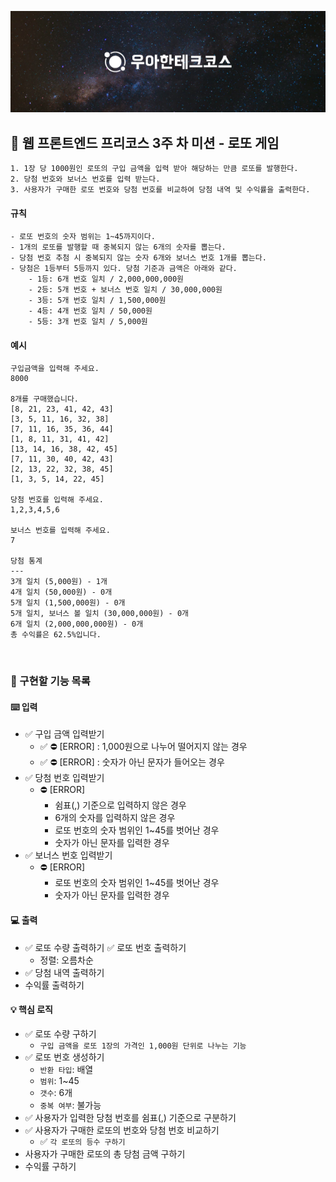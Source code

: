 ![우아한테크코스]("../../../header.jpg)

## 🔖 웹 프론트엔드 프리코스 3주 차 미션 - 로또 게임

    1. 1장 당 1000원인 로또의 구입 금액을 입력 받아 해당하는 만큼 로또를 발행한다.
    2. 당첨 번호와 보너스 번호를 입력 받는다.
    3. 사용자가 구매한 로또 번호와 당첨 번호를 비교하여 당첨 내역 및 수익률을 출력한다.

#### 규칙

```
- 로또 번호의 숫자 범위는 1~45까지이다.
- 1개의 로또를 발행할 때 중복되지 않는 6개의 숫자를 뽑는다.
- 당첨 번호 추첨 시 중복되지 않는 숫자 6개와 보너스 번호 1개를 뽑는다.
- 당첨은 1등부터 5등까지 있다. 당첨 기준과 금액은 아래와 같다.
    - 1등: 6개 번호 일치 / 2,000,000,000원
    - 2등: 5개 번호 + 보너스 번호 일치 / 30,000,000원
    - 3등: 5개 번호 일치 / 1,500,000원
    - 4등: 4개 번호 일치 / 50,000원
    - 5등: 3개 번호 일치 / 5,000원
```

#### 예시

```
구입금액을 입력해 주세요.
8000

8개를 구매했습니다.
[8, 21, 23, 41, 42, 43]
[3, 5, 11, 16, 32, 38]
[7, 11, 16, 35, 36, 44]
[1, 8, 11, 31, 41, 42]
[13, 14, 16, 38, 42, 45]
[7, 11, 30, 40, 42, 43]
[2, 13, 22, 32, 38, 45]
[1, 3, 5, 14, 22, 45]

당첨 번호를 입력해 주세요.
1,2,3,4,5,6

보너스 번호를 입력해 주세요.
7

당첨 통계
---
3개 일치 (5,000원) - 1개
4개 일치 (50,000원) - 0개
5개 일치 (1,500,000원) - 0개
5개 일치, 보너스 볼 일치 (30,000,000원) - 0개
6개 일치 (2,000,000,000원) - 0개
총 수익률은 62.5%입니다.
```

<br/>

### 🔨 구현할 기능 목록

#### ⌨️ 입력

- ✅ 구입 금액 입력받기
  - ✅ ⛔ [ERROR] : 1,000원으로 나누어 떨어지지 않는 경우
  - ✅ ⛔ [ERROR] : 숫자가 아닌 문자가 들어오는 경우
- ✅ 당첨 번호 입력받기
  - ⛔ [ERROR]
    - 쉼표(,) 기준으로 입력하지 않은 경우
    - 6개의 숫자를 입력하지 않은 경우
    - 로또 번호의 숫자 범위인 1~45를 벗어난 경우
    - 숫자가 아닌 문자를 입력한 경우
- ✅ 보너스 번호 입력받기
  - ⛔ [ERROR]
    - 로또 번호의 숫자 범위인 1~45를 벗어난 경우
    - 숫자가 아닌 문자를 입력한 경우

#### 💻 출력

- ✅ 로또 수량 출력하기
  ✅ 로또 번호 출력하기
  - 정렬: 오름차순
- ✅ 당첨 내역 출력하기
- 수익률 출력하기

#### 💡 핵심 로직

- ✅ 로또 수량 구하기
  - `구입 금액을 로또 1장의 가격인 1,000원 단위로 나누는 기능`
- ✅ 로또 번호 생성하기
  - `반환 타입`: 배열
  - `범위`: 1~45
  - `갯수`: 6개
  - `중복 여부`: 불가능
- ✅ 사용자가 입력한 당첨 번호를 쉼표(,) 기준으로 구분하기
- ✅ 사용자가 구매한 로또의 번호와 당첨 번호 비교하기
  - ✅ `각 로또의 등수 구하기`
- 사용자가 구매한 로또의 총 당첨 금액 구하기
- 수익률 구하기
